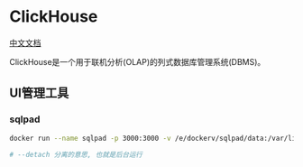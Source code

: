# ClickHouse
[中文文档](https://clickhouse.com/docs/zh)

ClickHouse是一个用于联机分析(OLAP)的列式数据库管理系统(DBMS)。



## UI管理工具

### sqlpad
```sh
docker run --name sqlpad -p 3000:3000 -v /e/dockerv/sqlpad/data:/var/lib/sqlpad -e SQLPAD_ADMIN="enter@wcoder.com" -e SQLPAD_ADMIN_PASSWORD="123456" --detach sqlpad/sqlpad:latest

# --detach 分离的意思, 也就是后台运行
```
